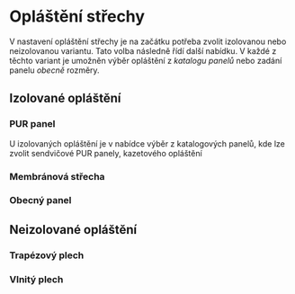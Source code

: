 
# Opláštění střechy

V nastavení opláštění střechy je na začátku potřeba zvolit izolovanou nebo neizolovanou variantu. Tato volba následně řídí další nabídku. 
V každé z těchto variant je umožněn výběr opláštění z _katalogu panelů_ nebo zadání panelu _obecně_ rozměry.

## Izolované opláštění

### PUR panel
U izolovaných opláštění je v nabídce výběr z katalogových panelů, kde lze zvolit sendvičové PUR panely, kazetového opláštění

### Membránová střecha

### Obecný panel

## Neizolované opláštění

### Trapézový plech

### Vlnitý plech